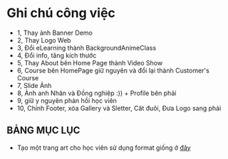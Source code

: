 # Ghi chú công việc

* 1, Thay ảnh Banner Demo
* 2, Thay Logo Web
* 3, Đổi eLearning thành BackgroundAnimeClass
* 4, Đổi info, tăng kích thước
* 5, Thay About bên Home Page thành Video Show
* 6, Course bên HomePage giữ nguyên và đổi lại thành Customer's Course
* 7, Slide Ảnh
* 8, Ảnh anh Nhân và Đồng nghiệp :)) + Profile bên phải
* 9, giữ y nguyên phản hồi học viên
* 10, Chỉnh Footer, xóa Gallery và Sletter, Căt đuôi, Đưa Logo sang phải


## BẢNG MỤC LỤC
* Tạo một trang art cho học viên sử dụng format giống ở [đây](https://www.artsoupworkshop.com/portfolio.html)
